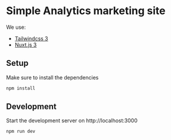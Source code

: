 # Simple Analytics marketing site

We use:

- [Tailwindcss 3](https://tailwindcss.com/docs/utility-first)
- [Nuxt.js 3](https://v3.nuxtjs.org)

## Setup

Make sure to install the dependencies

```bash
npm install
```

## Development

Start the development server on http://localhost:3000

```bash
npm run dev
```
